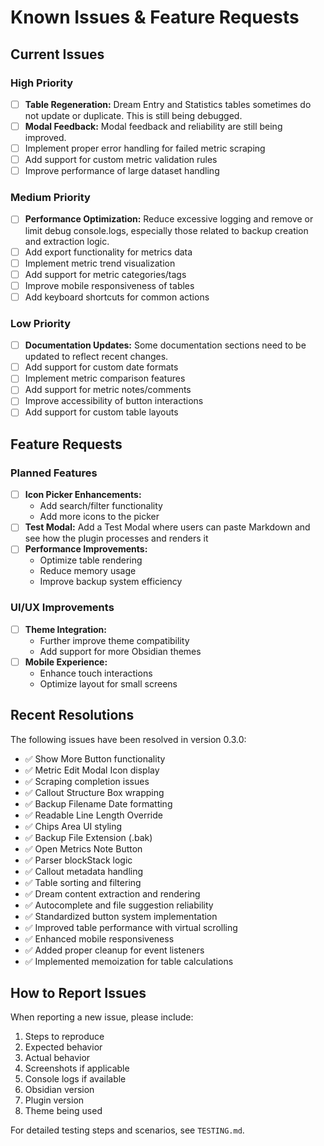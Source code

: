 # Known Issues & Feature Requests

## Current Issues

### High Priority
- [ ] **Table Regeneration:** Dream Entry and Statistics tables sometimes do not update or duplicate. This is still being debugged.
- [ ] **Modal Feedback:** Modal feedback and reliability are still being improved.
- [ ] Implement proper error handling for failed metric scraping
- [ ] Add support for custom metric validation rules
- [ ] Improve performance of large dataset handling

### Medium Priority
- [ ] **Performance Optimization:** Reduce excessive logging and remove or limit debug console.logs, especially those related to backup creation and extraction logic.
- [ ] Add export functionality for metrics data
- [ ] Implement metric trend visualization
- [ ] Add support for metric categories/tags
- [ ] Improve mobile responsiveness of tables
- [ ] Add keyboard shortcuts for common actions

### Low Priority
- [ ] **Documentation Updates:** Some documentation sections need to be updated to reflect recent changes.
- [ ] Add support for custom date formats
- [ ] Implement metric comparison features
- [ ] Add support for metric notes/comments
- [ ] Improve accessibility of button interactions
- [ ] Add support for custom table layouts

## Feature Requests

### Planned Features
- [ ] **Icon Picker Enhancements:**
  - Add search/filter functionality
  - Add more icons to the picker
- [ ] **Test Modal:** Add a Test Modal where users can paste Markdown and see how the plugin processes and renders it
- [ ] **Performance Improvements:**
  - Optimize table rendering
  - Reduce memory usage
  - Improve backup system efficiency

### UI/UX Improvements
- [ ] **Theme Integration:**
  - Further improve theme compatibility
  - Add support for more Obsidian themes
- [ ] **Mobile Experience:**
  - Enhance touch interactions
  - Optimize layout for small screens

## Recent Resolutions

The following issues have been resolved in version 0.3.0:
- ✅ Show More Button functionality
- ✅ Metric Edit Modal Icon display
- ✅ Scraping completion issues
- ✅ Callout Structure Box wrapping
- ✅ Backup Filename Date formatting
- ✅ Readable Line Length Override
- ✅ Chips Area UI styling
- ✅ Backup File Extension (.bak)
- ✅ Open Metrics Note Button
- ✅ Parser blockStack logic
- ✅ Callout metadata handling
- ✅ Table sorting and filtering
- ✅ Dream content extraction and rendering
- ✅ Autocomplete and file suggestion reliability
- ✅ Standardized button system implementation
- ✅ Improved table performance with virtual scrolling
- ✅ Enhanced mobile responsiveness
- ✅ Added proper cleanup for event listeners
- ✅ Implemented memoization for table calculations

## How to Report Issues

When reporting a new issue, please include:
1. Steps to reproduce
2. Expected behavior
3. Actual behavior
4. Screenshots if applicable
5. Console logs if available
6. Obsidian version
7. Plugin version
8. Theme being used

For detailed testing steps and scenarios, see `TESTING.md`.
